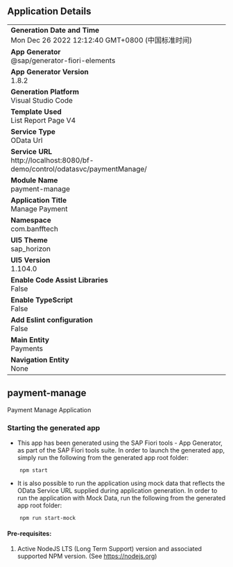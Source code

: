 ## Application Details
|               |
| ------------- |
|**Generation Date and Time**<br>Mon Dec 26 2022 12:12:40 GMT+0800 (中国标准时间)|
|**App Generator**<br>@sap/generator-fiori-elements|
|**App Generator Version**<br>1.8.2|
|**Generation Platform**<br>Visual Studio Code|
|**Template Used**<br>List Report Page V4|
|**Service Type**<br>OData Url|
|**Service URL**<br>http://localhost:8080/bf-demo/control/odatasvc/paymentManage/
|**Module Name**<br>payment-manage|
|**Application Title**<br>Manage Payment|
|**Namespace**<br>com.banfftech|
|**UI5 Theme**<br>sap_horizon|
|**UI5 Version**<br>1.104.0|
|**Enable Code Assist Libraries**<br>False|
|**Enable TypeScript**<br>False|
|**Add Eslint configuration**<br>False|
|**Main Entity**<br>Payments|
|**Navigation Entity**<br>None|

## payment-manage

Payment Manage Application

### Starting the generated app

-   This app has been generated using the SAP Fiori tools - App Generator, as part of the SAP Fiori tools suite.  In order to launch the generated app, simply run the following from the generated app root folder:

```
    npm start
```

- It is also possible to run the application using mock data that reflects the OData Service URL supplied during application generation.  In order to run the application with Mock Data, run the following from the generated app root folder:

```
    npm run start-mock
```

#### Pre-requisites:

1. Active NodeJS LTS (Long Term Support) version and associated supported NPM version.  (See https://nodejs.org)


